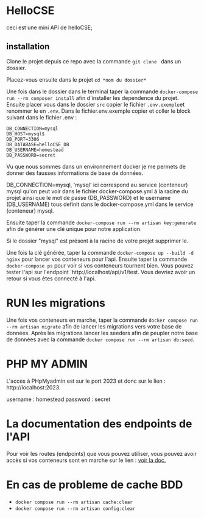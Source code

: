 # HelloCSE

ceci est une mini API de helloCSE;

## installation

Clone le projet depuis ce repo avec la commande `git clone ` dans un dossier.

Placez-vous ensuite dans le projet  `cd *nom du dossier*`

Une fois dans le dossier dans le terminal taper la commande `docker-compose run --rm composer install` afin d'installer les dependence du projet.
Ensuite placer vous dans le dossier `src` copier le fichier `.env.exemple`et renommer le en `.env`.
Dans le fichier.env.exemple copier et coller le block suivant dans le fichier .env :

```
DB_CONNECTION=mysql
DB_HOST=mysql$
DB_PORT=3306
DB_DATABASE=helloCSE_DB
DB_USERNAME=homestead
DB_PASSWORD=secret

```
Vu que nous sommes dans un environnement docker je me permets de donner des fausses informations de base de données.

DB_CONNECTION=mysql, 'mysql' ici correspond au service (conteneur) mysql qu'on peut voir dans le fichier docker-compose.yml à la racine du projet ainsi que le mot de passe (DB_PASSWORD) et le username (DB_USERNAME) tous definit dans le docker-compose.yml dans le service (conteneur) mysql.

Ensuite taper la commande `docker-compose run --rm artisan key:generate` afin de générer une clé unique pour notre application.


Si le dossier "mysql" est présent à la racine de votre projet supprimer le.

Une fois la clé générée, taper la commande `docker-compose up --build -d nginx` pour lancer vos conteneurs pour l'api. Ensuite taper la commande `docker-compose ps` pour voir si vos conteneurs tournent bien. Vous pouvez tester l'api sur l'endpoint `http://localhost/api/v1/test. Vous devriez avoir un retour si vous êtes connecté à l'api.

# RUN les migrations

Une fois vos conteneurs en marche, taper la commande `docker compose run --rm artisan migrate` afin de lancer les migrations vers votre base de données.
Après les migrations lancer les seeders afin de peupler notre base de données avec la commande `docker compose run --rm artisan db:seed`.

# PHP MY ADMIN

L'accès à PHpMyadmin est sur le port 2023 et donc sur le lien : http://localhost:2023.

username : homestead
password : secret

# La documentation des endpoints de l'API

Pour voir les routes (endpoints) que vous pouvez utiliser, vous pouvez avoir accès si vos conteneurs sont en marche sur le lien : <a href="http://localhost:3002/docs/index.html">
voir la doc.
</a>


# En cas de probleme de cache BDD

- `docker compose run --rm artisan cache:clear`
- `docker compose run --rm artisan config:clear`
